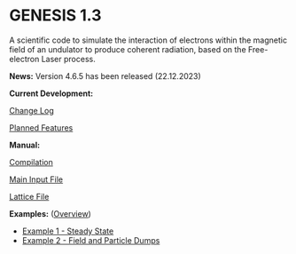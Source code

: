 # GENESIS 1.3

A scientific code to simulate the interaction of electrons within the magnetic field of an undulator to produce coherent radiation, based on the Free-electron Laser process.

**News:**
Version 4.6.5 has been released (22.12.2023)

**Current Development:**

[Change Log](CHANGELOG.md)

[Planned Features](DEVELOPMENT.md)

**Manual:**

[Compilation](manual/INSTALLATION.md)

[Main Input File](manual/MAIN_INPUT.md)

[Lattice File](manual/LATTICE.md)

**Examples:** ([Overview](examples/))
* [Example 1 - Steady State](examples/Example1-SteadyState/)
* [Example 2 - Field and Particle Dumps](examples/Example2-Dumps/)


